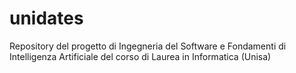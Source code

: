 # unidates
Repository del progetto di Ingegneria del Software e Fondamenti di Intelligenza Artificiale del corso di Laurea in Informatica (Unisa)
